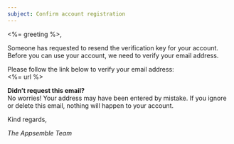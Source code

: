 ```yaml
---
subject: Confirm account registration
---
```


<%= greeting %>,

Someone has requested to resend the verification key for your account.  
Before you can use your account, we need to verify your email address.

Please follow the link below to verify your email address:  
<%= url %>

**Didn’t request this email?**  
No worries! Your address may have been entered by mistake. If you ignore or delete this email,
nothing will happen to your account.

Kind regards,

_The Appsemble Team_
